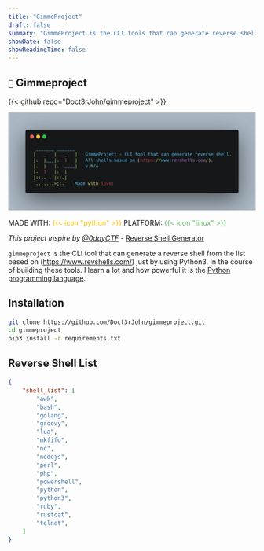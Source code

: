 ```yaml
---
title: "GimmeProject"
draft: false
summary: "GimmeProject is the CLI tools that can generate reverse shell from the list based on revshells.com just by using Python3"
showDate: false
showReadingTime: false
---
```


## `🐚` Gimmeproject

{{< github repo="Doct3rJohn/gimmeproject" >}}

![Gimmeproject Banner](gimmeproject-banner.png)

MADE WITH: <span style="color: #FFC107">{{< icon "python" >}}</span>
PLATFORM: <span style="color: #66BB6A">{{< icon "linux" >}}</span>

_This project inspire by [@0dayCTF](https://twitter.com/0dayCTF)_ - [Reverse Shell Generator](https://www.revshells.com/)

`gimmeproject` is the CLI tool that can generate a reverse shell from the list based on (https://www.revshells.com/) just by using Python3. In the course of building these tools. I learn a lot and how powerful it is the [Python programming language](https://www.python.org/). 

## Installation
```bash
git clone https://github.com/Doct3rJohn/gimmeproject.git
cd gimmeproject
pip3 install -r requirements.txt
```

## Reverse Shell List
```json
{
	"shell_list": [
        "awk",
        "bash",
        "golang",
        "groovy",
        "lua",
        "mkfifo",
        "nc",
        "nodejs",
        "perl",
        "php",
        "powershell",
        "python",
        "python3",
        "ruby",
        "rustcat",
        "telnet",
	]
}
```
